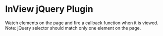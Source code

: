 # InView jQuery Plugin
 
Watch elements on the page and fire a callback function when it is viewed.
Note: jQuery selector should match only one element on the page.
